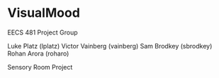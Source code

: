 # VisualMood
EECS 481 Project Group

Luke Platz (lplatz)
Victor Vainberg (vainberg)
Sam Brodkey (sbrodkey)
Rohan Arora (roharo)

Sensory Room Project